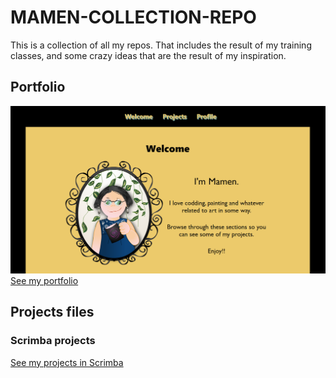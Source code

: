 # MAMEN-COLLECTION-REPO
<p>This is a collection of all my repos. That includes the result of my training classes, and some crazy ideas that are the result of my inspiration.
<h2>Portfolio</h2>

<a href="https://amapola-negra.github.io/Portfolio/#profile" target="_blank"><img src="images/PARA-PORTFOLIO.PNG"></a>
<a href="https://amapola-negra.github.io/Portfolio/#profile" target="_blank">See my portfolio</a>

<h2>Projects files</h2>
<h3>Scrimba projects</h3>
<a href="https://github.com/Amapola-Negra/Scrimba-Projects-Repo">See my projects in Scrimba</a>
